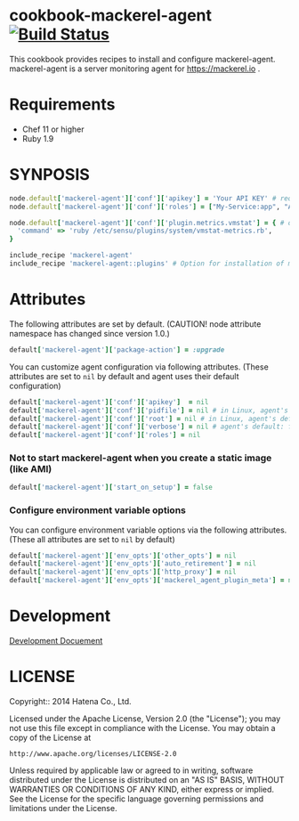 cookbook-mackerel-agent [![Build Status](https://travis-ci.org/mackerelio/cookbook-mackerel-agent.svg?branch=master)](https://travis-ci.org/mackerelio/cookbook-mackerel-agent)
=======================

This cookbook provides recipes to install and configure mackerel-agent.
mackerel-agent is a server monitoring agent for https://mackerel.io .

Requirements
============

- Chef 11 or higher
- Ruby 1.9

SYNPOSIS
========

```ruby
node.default['mackerel-agent']['conf']['apikey'] = 'Your API KEY' # required
node.default['mackerel-agent']['conf']['roles'] = ["My-Service:app", "Another-Service:db"] # optional

node.default['mackerel-agent']['conf']['plugin.metrics.vmstat'] = { # optional
  'command' => 'ruby /etc/sensu/plugins/system/vmstat-metrics.rb',
}

include_recipe 'mackerel-agent'
include_recipe 'mackerel-agent::plugins' # Option for installation of mackerel-agent-plugins package
```

Attributes
==========

The following attributes are set by default.
(CAUTION! node attribute namespace has changed since version 1.0.)

```ruby
default['mackerel-agent']['package-action'] = :upgrade
```

You can customize agent configuration via following attributes.
(These attributes are set to `nil` by default and agent uses their default configuration)

```ruby
default['mackerel-agent']['conf']['apikey']  = nil
default['mackerel-agent']['conf']['pidfile'] = nil # in Linux, agent's default: "/var/run/mackerel-agent.pid"
default['mackerel-agent']['conf']['root'] = nil # in Linux, agent's default: "/var/lib/mackerel-agent"
default['mackerel-agent']['conf']['verbose'] = nil # agent's default: false
default['mackerel-agent']['conf']['roles'] = nil
```

### Not to start mackerel-agent when you create a static image (like AMI)

```ruby
default['mackerel-agent']['start_on_setup'] = false
```

### Configure environment variable options
You can configure environment variable options via the following attributes.
(These all attributes are set to `nil` by default)

```ruby
default['mackerel-agent']['env_opts']['other_opts'] = nil
default['mackerel-agent']['env_opts']['auto_retirement'] = nil
default['mackerel-agent']['env_opts']['http_proxy'] = nil
default['mackerel-agent']['env_opts']['mackerel_agent_plugin_meta'] = nil
```

Development
===========

[Development Docuement](DEVELOPMENT.md)

LICENSE
=======

Copyright:: 2014 Hatena Co., Ltd.

Licensed under the Apache License, Version 2.0 (the "License");
you may not use this file except in compliance with the License.
You may obtain a copy of the License at

    http://www.apache.org/licenses/LICENSE-2.0

Unless required by applicable law or agreed to in writing, software
distributed under the License is distributed on an "AS IS" BASIS,
WITHOUT WARRANTIES OR CONDITIONS OF ANY KIND, either express or implied.
See the License for the specific language governing permissions and
limitations under the License.
